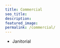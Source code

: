 ```yaml
---
title: Commercial
seo_title:
description:
featured_image:
permalink: /commercial/
---
```


- Janitorial
